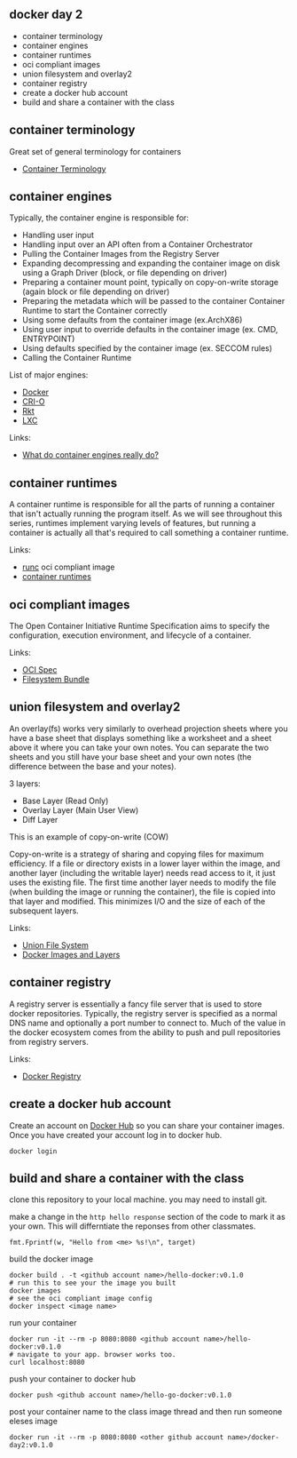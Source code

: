 docker day 2
------------

* container terminology
* container engines
* container runtimes
* oci compliant images
* union filesystem and overlay2
* container registry
* create a docker hub account
* build and share a container with the class


container terminology
---------------------

Great set of general terminology for containers

* [Container Terminology](https://developers.redhat.com/blog/2018/02/22/container-terminology-practical-introduction/)

container engines
-----------------

Typically, the container engine is responsible for:

* Handling user input
* Handling input over an API often from a Container Orchestrator
* Pulling the Container Images from the Registry Server
* Expanding decompressing and expanding the container image on disk using a Graph Driver (block, or file depending on driver)
* Preparing a container mount point, typically on copy-on-write storage (again block or file depending on driver)
* Preparing the metadata which will be passed to the container Container Runtime to start the Container correctly
* Using some defaults from the container image (ex.ArchX86)
* Using user input to override defaults in the container image (ex. CMD, ENTRYPOINT)
* Using defaults specified by the container image (ex. SECCOM rules)
* Calling the Container Runtime

List of major engines:
* [Docker](https://docs.docker.com/get-started/overview/#docker-architecture)
* [CRI-O](https://cri-o.io/)
* [Rkt](https://coreos.com/rkt/)
* [LXC](https://linuxcontainers.org/)

Links:
* [What do container engines really do?](http://crunchtools.com/so-what-does-a-container-engine-really-do-anyway/)

container runtimes
------------------

A container runtime is responsible for all the parts of running a container that isn't actually running the program itself. As we will see throughout this series, runtimes implement varying levels of features, but running a container is actually all that's required to call something a container runtime.

Links:
* [runc](https://www.docker.com/blog/runc/#:~:text=runC%20is%20a%20lightweight%2C%20portable,system%20features%20related%20to%20containers.&text=No%20dependency%20on%20the%20rest,container%20runtime%20and%20nothing%20else.)
oci compliant image
* [container runtimes](https://www.ianlewis.org/en/container-runtimes-part-1-introduction-container-r)

oci compliant images
--------------------

The Open Container Initiative Runtime Specification aims to specify the configuration, execution environment, and lifecycle of a container.

Links:
* [OCI Spec](https://github.com/opencontainers/runtime-spec/blob/master/spec.md)
* [Filesystem Bundle](https://github.com/opencontainers/runtime-spec/blob/master/bundle.md)


union filesystem and overlay2
-----------------------------

An overlay(fs) works very similarly to overhead projection sheets where you have a base sheet that displays something like a worksheet and a sheet above it where you can take your own notes. You can separate the two sheets and you still have your base sheet and your own notes (the difference between the base and your notes).

3 layers:

* Base Layer (Read Only)
* Overlay Layer (Main User View)
* Diff Layer

This is an example of copy-on-write (COW)

Copy-on-write is a strategy of sharing and copying files for maximum efficiency. If a file or directory exists in a lower layer within the image, and another layer (including the writable layer) needs read access to it, it just uses the existing file. The first time another layer needs to modify the file (when building the image or running the container), the file is copied into that layer and modified. This minimizes I/O and the size of each of the subsequent layers.

Links:
* [Union File System](https://www.terriblecode.com/blog/how-docker-images-work-union-file-systems-for-dummies/)
* [Docker Images and Layers](https://docs.docker.com/storage/storagedriver/#images-and-layers)

container registry
------------------

A registry server is essentially a fancy file server that is used to store docker repositories. Typically, the registry server is specified as a normal DNS name and optionally a port number to connect to. Much of the value in the docker ecosystem comes from the ability to push and pull repositories from registry servers.

Links:
* [Docker Registry](https://docs.docker.com/registry/)

create a docker hub account
---------------------------

Create an account on [Docker Hub](https://hub.docker.com/) so you can share your container images. Once you have created your account log in to docker hub.

    docker login

build and share a container with the class
------------------------------------------

clone this repository to your local machine. you may need to install git.

make a change in the `http hello response` section of the code to mark it as your own. This will differntiate the reponses from other classmates.

    fmt.Fprintf(w, "Hello from <me> %s!\n", target)

build the docker image

    docker build . -t <github account name>/hello-docker:v0.1.0
    # run this to see your the image you built
    docker images
    # see the oci compliant image config
    docker inspect <image name>

run your container

    docker run -it --rm -p 8080:8080 <github account name>/hello-docker:v0.1.0
    # navigate to your app. browser works too.
    curl localhost:8080

push your container to docker hub

    docker push <github account name>/hello-go-docker:v0.1.0

post your container name to the class image thread and then run someone eleses image

    docker run -it --rm -p 8080:8080 <other github account name>/docker-day2:v0.1.0

